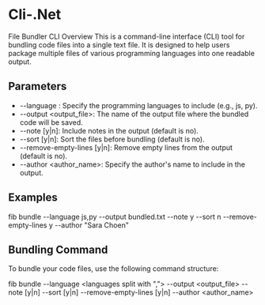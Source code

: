 # Cli-.Net
File Bundler CLI
Overview
This is a command-line interface (CLI) tool for bundling code files into a single text file. It is designed to help users package multiple files of various programming languages into one readable output.

## Parameters
- --language <languages>: Specify the programming languages to include (e.g., js, py).
- --output <output_file>: The name of the output file where the bundled code will be saved.
- --note [y|n]: Include notes in the output (default is no).
- --sort [y|n]: Sort the files before bundling (default is no).
- --remove-empty-lines [y|n]: Remove empty lines from the output (default is no).
- --author <author_name>: Specify the author's name to include in the output.

## Examples
fib bundle --language js,py --output bundled.txt --note y --sort n --remove-empty-lines y --author "Sara Choen"

## Bundling Command
To bundle your code files, use the following command structure:

fib bundle --language <languages split with ","> --output <output_file> --note [y|n] --sort
[y|n] --remove-empty-lines [y|n] --author <author_name>

